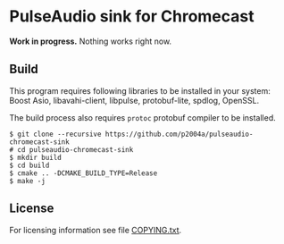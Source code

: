 PulseAudio sink for Chromecast
==============================

**Work in progress.** Nothing works right now.

Build
-----

This program requires following libraries to be installed in your
system: Boost Asio, libavahi-client, libpulse, protobuf-lite, spdlog,
OpenSSL.

The build process also requires `protoc` protobuf compiler to be installed.

    $ git clone --recursive https://github.com/p2004a/pulseaudio-chromecast-sink
    # cd pulseaudio-chromecast-sink
    $ mkdir build
    $ cd build
    $ cmake .. -DCMAKE_BUILD_TYPE=Release
    $ make -j

License
-------

For licensing information see file [COPYING.txt](COPYING.txt).
